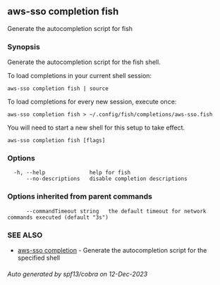 ## aws-sso completion fish

Generate the autocompletion script for fish

### Synopsis

Generate the autocompletion script for the fish shell.

To load completions in your current shell session:

	aws-sso completion fish | source

To load completions for every new session, execute once:

	aws-sso completion fish > ~/.config/fish/completions/aws-sso.fish

You will need to start a new shell for this setup to take effect.


```
aws-sso completion fish [flags]
```

### Options

```
  -h, --help              help for fish
      --no-descriptions   disable completion descriptions
```

### Options inherited from parent commands

```
      --commandTimeout string   the default timeout for network commands executed (default "3s")
```

### SEE ALSO

* [aws-sso completion](aws-sso_completion.md)	 - Generate the autocompletion script for the specified shell

###### Auto generated by spf13/cobra on 12-Dec-2023
